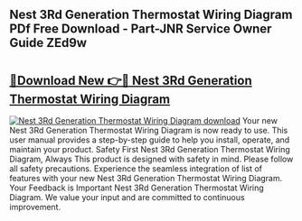 ## Nest 3Rd Generation Thermostat Wiring Diagram PDf Free Download - Part-JNR Service Owner Guide ZEd9w

# <h2><a href="http://dfs4hjf.blite.top/?on=Nest+3Rd+Generation+Thermostat+Wiring+Diagram">🔗Download New 👉🔴 Nest 3Rd Generation Thermostat Wiring Diagram</a></h2>

[![Nest 3Rd Generation Thermostat Wiring Diagram download](https://i.imgur.com/lujVjoI.png)](http://dfs4hjf.blite.top/?on=Nest+3Rd+Generation+Thermostat+Wiring+Diagram)
Your new Nest 3Rd Generation Thermostat Wiring Diagram is now ready to use. This user manual provides a step-by-step guide to help you install, operate, and maintain your product. Safety First Nest 3Rd Generation Thermostat Wiring Diagram, Always This product is designed with safety in mind. Please follow all safety precautions. Experience the seamless integration of list of features with your new Nest 3Rd Generation Thermostat Wiring Diagram. Your Feedback is Important Nest 3Rd Generation Thermostat Wiring Diagram. We value your input and are committed to continuous improvement.
